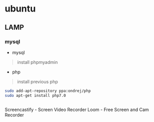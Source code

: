 # ubuntu

## LAMP

### mysql

- mysql

> install phpmyadmin



- php

> install previous php

```bash
sudo add-apt-repository ppa:ondrej/php
sudo apt-get install php7.0
```

```bash

```

Screencastify - Screen Video Recorder
Loom - Free Screen and Cam Recorder
